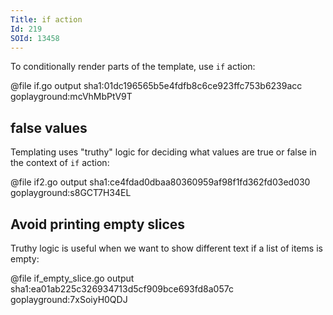 ```yaml
---
Title: if action
Id: 219
SOId: 13458
---
```


To conditionally render parts of the template, use `if` action:

@file if.go output sha1:01dc196565b5e4fdfb8c6ce923ffc753b6239acc goplayground:mcVhMbPtV9T

## false values

Templating uses "truthy" logic for deciding what values are true or false in the context of `if` action:

@file if2.go output sha1:ce4fdad0dbaa80360959af98f1fd362fd03ed030 goplayground:s8GCT7H34EL

## Avoid printing empty slices

Truthy logic is useful when we want to show different text if a list of items is empty:

@file if_empty_slice.go output sha1:ea01ab225c326934713d5cf909bce693fd8a057c goplayground:7xSoiyH0QDJ
